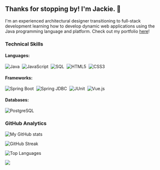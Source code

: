 ## Thanks for stopping by! I'm Jackie. :wave:

I'm an experienced architectural designer transitioning to full-stack development learning how to develop dynamic web applications using the Java programming language and platform. Check out my portfolio <a href="https://yuj94.github.io/portfolio/" target="_blank">here</a>!

### Technical Skills

#### Languages:
![Java](https://img.shields.io/static/v1?label=&message=Java&color=007396&logo=Java&logoColor=FFFFFF)&nbsp;
![JavaScript](https://img.shields.io/static/v1?label=&message=JavaScript+(ES6%2B)&color=F7DF1E&logo=JavaScript&logoColor=000000)&nbsp;
![SQL](https://img.shields.io/static/v1?label=&message=SQL&color=4169E1)&nbsp;
![HTML5](https://img.shields.io/static/v1?label=&message=HTML5&color=E34F26&logo=HTML5&logoColor=FFFFFF)&nbsp;
![CSS3](https://img.shields.io/static/v1?label=&message=CSS3&color=1572B6&logo=CSS3&logoColor=FFFFFF)

#### Frameworks:
![Spring Boot](https://img.shields.io/static/v1?label=&message=Spring+Boot&color=6DB33F&logo=Spring+Boot&logoColor=FFFFFF)&nbsp;
![Spring JDBC](https://img.shields.io/static/v1?label=&message=Spring+JDBC&color=6DB33F)&nbsp;
![JUnit](https://img.shields.io/static/v1?label=&message=JUnit&color=25A162&logo=JUnit5&logoColor=FFFFFF)&nbsp;
![Vue.js](https://img.shields.io/static/v1?label=&message=Vue.js&color=4FC08D&logo=Vue.js&logoColor=FFFFFF)

#### Databases:
![PostgreSQL](https://img.shields.io/static/v1?label=&message=PostgreSQL&color=4169E1&logo=PostgreSQL&logoColor=FFFFFF)

<!--
### Technical Skills

#### Languages:
![Java](https://img.shields.io/static/v1?label=&message=Java&color=007396&style=for-the-badge&logo=Java&logoColor=FFFFFF)&nbsp;
![JavaScript](https://img.shields.io/static/v1?label=&message=JavaScript+(ES6%2B)&color=F7DF1E&style=for-the-badge&logo=JavaScript&logoColor=000000)&nbsp;
![SQL](https://img.shields.io/static/v1?label=&message=SQL&color=4169E1&style=for-the-badge)&nbsp;
![HTML5](https://img.shields.io/static/v1?label=&message=HTML5&color=E34F26&style=for-the-badge&logo=HTML5&logoColor=FFFFFF)&nbsp;
![CSS3](https://img.shields.io/static/v1?label=&message=CSS3&color=1572B6&style=for-the-badge&logo=CSS3&logoColor=FFFFFF)

#### Frameworks:
![Spring Boot](https://img.shields.io/static/v1?label=&message=Spring+Boot&color=6DB33F&style=for-the-badge&logo=Spring+Boot&logoColor=FFFFFF)&nbsp;
![Spring JDBC](https://img.shields.io/static/v1?label=&message=Spring+JDBC&color=6DB33F&style=for-the-badge)&nbsp;
![JUnit](https://img.shields.io/static/v1?label=&message=JUnit&color=25A162&style=for-the-badge&logo=JUnit5&logoColor=FFFFFF)&nbsp;
![Vue.js](https://img.shields.io/static/v1?label=&message=Vue.js&color=4FC08D&style=for-the-badge&logo=Vue.js&logoColor=FFFFFF)

#### Databases:
![PostgreSQL](https://img.shields.io/static/v1?label=&message=PostgreSQL&color=4169E1&style=for-the-badge&logo=PostgreSQL&logoColor=FFFFFF)
-->

### GitHub Analytics
![My GitHub stats](https://github-readme-stats.vercel.app/api?username=YuJ94&show_icons=true&custom_title=My%20GitHub%20Stats&theme=algolia&hide_border=true)

![GitHub Streak](https://github-readme-streak-stats.herokuapp.com/?user=YuJ94&theme=algolia&hide_border=true)

![Top Languages](https://github-readme-stats.vercel.app/api/top-langs/?username=YuJ94&layout=compact&theme=algolia&hide_border=true)

<img src="https://komarev.com/ghpvc/?username=YuJ94">
